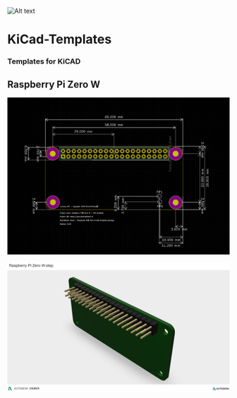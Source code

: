 ![Alt text](https://www.studiopieters.nl/wp-content/uploads/2018/12/StudioPieters_Logo_2019_Small-1-e1546242858628.png) 
# KiCad-Templates
### Templates for KiCAD

## Raspberry Pi Zero W



![KiCad|20%](https://raw.githubusercontent.com/AchimPieters/KiCad-Templates/master/Images/Raspberry%20Pi%20Zero%20W.PNG) 
        
        
![Step](https://raw.githubusercontent.com/AchimPieters/KiCad-Templates/master/Images/Raspberry%20Pi%20Zero%20W.step.png) 
      
      
